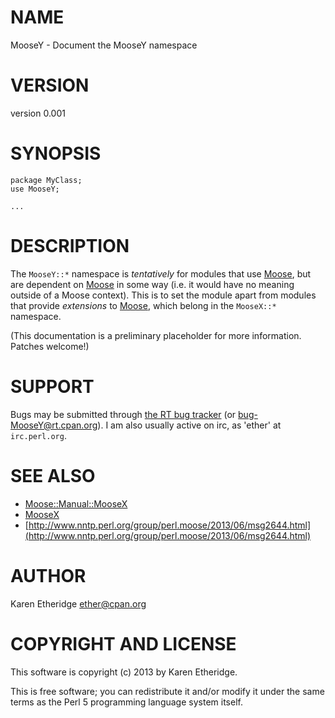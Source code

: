 # NAME

MooseY - Document the MooseY namespace

# VERSION

version 0.001

# SYNOPSIS

    package MyClass;
    use MooseY;

    ...

# DESCRIPTION

The `MooseY::*` namespace is _tentatively_ for modules that use [Moose](http://search.cpan.org/perldoc?Moose),
but are dependent on [Moose](http://search.cpan.org/perldoc?Moose) in some way (i.e. it would have no meaning
outside of a Moose context).  This is to set the module apart from modules
that provide _extensions_ to [Moose](http://search.cpan.org/perldoc?Moose), which belong in the `MooseX::*`
namespace.

(This documentation is a preliminary placeholder for more information. Patches
welcome!)

# SUPPORT

Bugs may be submitted through [the RT bug tracker](https://rt.cpan.org/Public/Dist/Display.html?Name=MooseY)
(or [bug-MooseY@rt.cpan.org](mailto:bug-MooseY@rt.cpan.org)).
I am also usually active on irc, as 'ether' at `irc.perl.org`.

# SEE ALSO

- [Moose::Manual::MooseX](http://search.cpan.org/perldoc?Moose::Manual::MooseX)
- [MooseX](http://search.cpan.org/perldoc?MooseX)
- [http://www.nntp.perl.org/group/perl.moose/2013/06/msg2644.html](http://www.nntp.perl.org/group/perl.moose/2013/06/msg2644.html)

# AUTHOR

Karen Etheridge <ether@cpan.org>

# COPYRIGHT AND LICENSE

This software is copyright (c) 2013 by Karen Etheridge.

This is free software; you can redistribute it and/or modify it under
the same terms as the Perl 5 programming language system itself.
